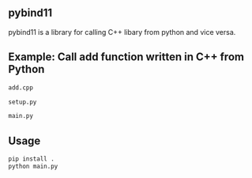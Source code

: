 ## pybind11
pybind11 is a library for calling C++ libary from python and vice versa.

## Example: Call add function written in C++ from Python
```bash
add.cpp
```

```bash
setup.py
```

```bash
main.py
```

## Usage
```bash
pip install .
python main.py
```

